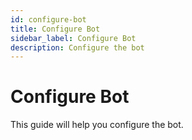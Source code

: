 ```yaml
---
id: configure-bot
title: Configure Bot
sidebar_label: Configure Bot
description: Configure the bot
---
```


# Configure Bot

This guide will help you configure the bot.

